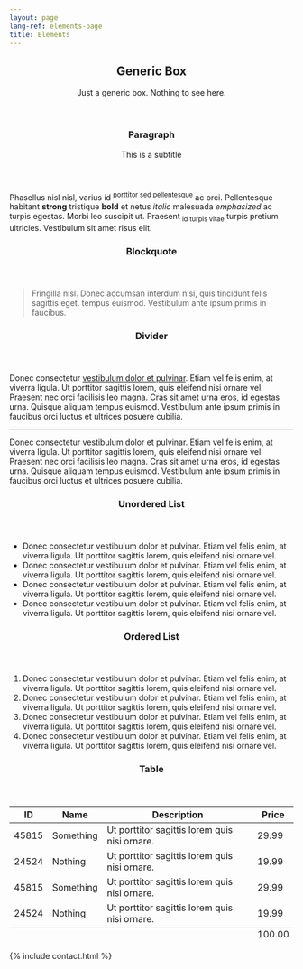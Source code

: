 ```yaml
---
layout: page
lang-ref: elements-page
title: Elements
---
```

<!-- Elements -->
<article class="container box style3">
    <header>
        <h2>Generic Box</h2>
        <p>Just a generic box. Nothing to see here.</p>
    </header>
    <section>
        <header>
            <h3>Paragraph</h3>
            <p>This is a subtitle</p>
        </header>
        <p>Phasellus nisl nisl, varius id <sup>porttitor sed pellentesque</sup> ac orci. Pellentesque
        habitant <strong>strong</strong> tristique <b>bold</b> et netus <i>italic</i> malesuada <em>emphasized</em> ac turpis egestas. Morbi
        leo suscipit ut. Praesent <sub>id turpis vitae</sub> turpis pretium ultricies. Vestibulum sit
        amet risus elit.</p>
    </section>
    <section>
        <header>
            <h3>Blockquote</h3>
        </header>
        <blockquote>Fringilla nisl. Donec accumsan interdum nisi, quis tincidunt felis sagittis eget.
        tempus euismod. Vestibulum ante ipsum primis in faucibus.</blockquote>
    </section>
    <section>
        <header>
            <h3>Divider</h3>
        </header>
        <p>Donec consectetur <a href="#">vestibulum dolor et pulvinar</a>. Etiam vel felis enim, at viverra
        ligula. Ut porttitor sagittis lorem, quis eleifend nisi ornare vel. Praesent nec orci
        facilisis leo magna. Cras sit amet urna eros, id egestas urna. Quisque aliquam
        tempus euismod. Vestibulum ante ipsum primis in faucibus orci luctus et ultrices
        posuere cubilia.</p>
        <hr />
        <p>Donec consectetur vestibulum dolor et pulvinar. Etiam vel felis enim, at viverra
        ligula. Ut porttitor sagittis lorem, quis eleifend nisi ornare vel. Praesent nec orci
        facilisis leo magna. Cras sit amet urna eros, id egestas urna. Quisque aliquam
        tempus euismod. Vestibulum ante ipsum primis in faucibus orci luctus et ultrices
        posuere cubilia.</p>
    </section>
    <section>
        <header>
            <h3>Unordered List</h3>
        </header>
        <ul>
            <li>Donec consectetur vestibulum dolor et pulvinar. Etiam vel felis enim, at viverra ligula. Ut porttitor sagittis lorem, quis eleifend nisi ornare vel.</li>
            <li>Donec consectetur vestibulum dolor et pulvinar. Etiam vel felis enim, at viverra ligula. Ut porttitor sagittis lorem, quis eleifend nisi ornare vel.</li>
            <li>Donec consectetur vestibulum dolor et pulvinar. Etiam vel felis enim, at viverra ligula. Ut porttitor sagittis lorem, quis eleifend nisi ornare vel.</li>
            <li>Donec consectetur vestibulum dolor et pulvinar. Etiam vel felis enim, at viverra ligula. Ut porttitor sagittis lorem, quis eleifend nisi ornare vel.</li>
        </ul>
    </section>
    <section>
        <header>
            <h3>Ordered List</h3>
        </header>
        <ol>
            <li>Donec consectetur vestibulum dolor et pulvinar. Etiam vel felis enim, at viverra ligula. Ut porttitor sagittis lorem, quis eleifend nisi ornare vel.</li>
            <li>Donec consectetur vestibulum dolor et pulvinar. Etiam vel felis enim, at viverra ligula. Ut porttitor sagittis lorem, quis eleifend nisi ornare vel.</li>
            <li>Donec consectetur vestibulum dolor et pulvinar. Etiam vel felis enim, at viverra ligula. Ut porttitor sagittis lorem, quis eleifend nisi ornare vel.</li>
            <li>Donec consectetur vestibulum dolor et pulvinar. Etiam vel felis enim, at viverra ligula. Ut porttitor sagittis lorem, quis eleifend nisi ornare vel.</li>
        </ol>
    </section>
    <section>
        <header>
            <h3>Table</h3>
        </header>
        <div class="table-wrapper">
            <table>
                <thead>
                    <tr>
                        <th>ID</th>
                        <th>Name</th>
                        <th>Description</th>
                        <th>Price</th>
                    </tr>
                </thead>
                <tbody>
                    <tr>
                        <td>45815</td>
                        <td>Something</td>
                        <td>Ut porttitor sagittis lorem quis nisi ornare.</td>
                        <td>29.99</td>
                    </tr>
                    <tr>
                        <td>24524</td>
                        <td>Nothing</td>
                        <td>Ut porttitor sagittis lorem quis nisi ornare.</td>
                        <td>19.99</td>
                    </tr>
                    <tr>
                        <td>45815</td>
                        <td>Something</td>
                        <td>Ut porttitor sagittis lorem quis nisi ornare.</td>
                        <td>29.99</td>
                    </tr>
                    <tr>
                        <td>24524</td>
                        <td>Nothing</td>
                        <td>Ut porttitor sagittis lorem quis nisi ornare.</td>
                        <td>19.99</td>
                    </tr>
                </tbody>
                <tfoot>
                    <tr>
                        <td colspan="3"></td>
                        <td>100.00</td>
                    </tr>
                </tfoot>
            </table>
        </div>
    </section>
    {% include contact.html %}
</article>
